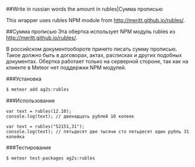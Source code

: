 ##Write in russian words the amount in rubles|Сумма прописью

This wrapper uses rubles NPM module from http://meritt.github.io/rubles/.

##Сумма прописью
Эта обертка использует NPM модуль rubles из http://meritt.github.io/rubles/.

В российском документообороте принято писать сумму прописью. Такое должно быть в договорах, актах, расписках и других подобных документах. Обертка работает только на серверной стороне, так как на клиенте в Meteor нет поддержки NPM модулей.

###Установка
```bash
$ meteor add ag2s:rubles
```
###Использование
```meteor
var text = rubles(12.10);
console.log(text); // двенадцать рублей 10 копеек

var text = rubles("52151,31");
console.log(text); // пятьдесят две тысячи сто пятьдесят один рубль 31 копейка
```
###Тестирование
```bash
$ meteor test-packages ag2s:rubles
```
